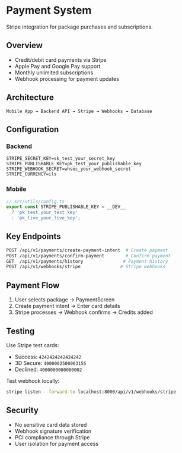# Payment System

Stripe integration for package purchases and subscriptions.

## Overview

- Credit/debit card payments via Stripe
- Apple Pay and Google Pay support
- Monthly unlimited subscriptions
- Webhook processing for payment updates

## Architecture

```
Mobile App → Backend API → Stripe → Webhooks → Database
```

## Configuration

### Backend
```env
STRIPE_SECRET_KEY=sk_test_your_secret_key
STRIPE_PUBLISHABLE_KEY=pk_test_your_publishable_key  
STRIPE_WEBHOOK_SECRET=whsec_your_webhook_secret
STRIPE_CURRENCY=ils
```

### Mobile
```typescript
// src/utils/config.ts
export const STRIPE_PUBLISHABLE_KEY = __DEV__
  ? 'pk_test_your_test_key'
  : 'pk_live_your_live_key';
```

## Key Endpoints

```bash
POST /api/v1/payments/create-payment-intent  # Create payment
POST /api/v1/payments/confirm-payment        # Confirm payment  
GET  /api/v1/payments/history               # Payment history
POST /api/v1/webhooks/stripe               # Stripe webhooks
```

## Payment Flow

1. User selects package → PaymentScreen
2. Create payment intent → Enter card details
3. Stripe processes → Webhook confirms → Credits added

## Testing

Use Stripe test cards:
- Success: `4242424242424242`
- 3D Secure: `4000002500003155`  
- Declined: `4000000000000002`

Test webhook locally:
```bash
stripe listen --forward-to localhost:8000/api/v1/webhooks/stripe
```

## Security

- No sensitive card data stored
- Webhook signature verification
- PCI compliance through Stripe
- User isolation for payment access